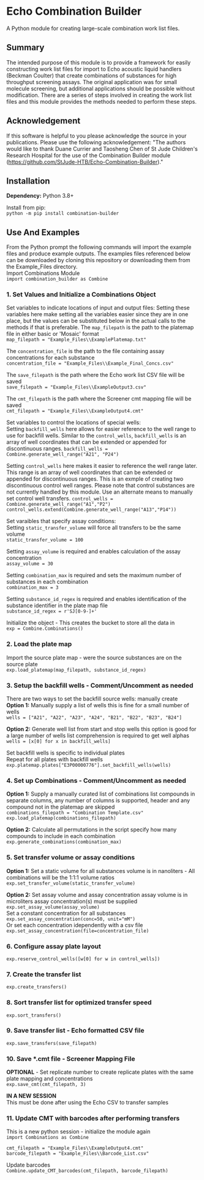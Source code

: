 # Echo Combination Builder #
A Python module for creating large-scale combination work list files.


## Summary ##
The intended purpose of this module is to provide a framework for easily constructing work list files for import to Echo acoustic liquid handlers (Beckman Coulter) that create combinations of substances for high throughput screening assays.  The original application was for small molecule screening, but additional applications should be possible without modification.  There are a series of steps involved in creating the work list files and this module provides the methods needed to perform these steps.


## Acknowledgement ##
If this software is helpful to you please acknowledge the source in your publications.  Please use the following acknowledgement:
"The authors would like to thank Duane Currier and Taosheng Chen of St Jude Children's Research Hospital for the use of the Combination Builder module (https://github.com/StJude-HTB/Echo-Combination-Builder)."


## Installation ##
**Dependency:** Python 3.8+

Install from pip:  
`python -m pip install combination-builder`  

## Use And Examples ##
From the Python prompt the following commands will import the example files and produce example outputs.  The examples files referenced below can be downloaded by cloning this repository or downloading them from the Example_Files directory.  
Import Combinations Module  
`import combination_builder as Combine`


### 1. Set Values and Initialize a Combinations Object ###
Set variables to indicate locations of input and output files:
Setting these variables here make setting all the variables easier since they are in one place, but the values can be substituted below in the actual calls to the methods if that is preferable.
The `map_filepath` is the path to the platemap file in either basic or 'Mosaic' format    
`map_filepath = "Example_Files\\ExamplePlatemap.txt"`  
  
The `concentration_file` is the path to the file containing assay concentrations for each substance  
`concentration_file = "Example_Files\\Example_Final_Concs.csv"`  
  
The `save_filepath` is the path where the Echo work list CSV file will be saved  
`save_filepath = "Example_Files\\ExampleOutput3.csv"`  
  
The `cmt_filepath` is the path where the Screener cmt mapping file will be saved  
`cmt_filepath = "Example_Files\\ExampleOutput4.cmt"`  
  
Set variables to control the locations of special wells:  
Setting `backfill_wells` here allows for easier reference to the well range to use for backfill wells.  Similar to the `control_wells`, `backfill_wells` is an array of well coordinates that can be extended or appended for discontinuous ranges.
`backfill_wells = Combine.generate_well_range("A21", "P24")`  
  
Setting `control_wells` here makes it easier to reference the well range later.  This range is an array of well coordinates that can be extended or appended for discontinuous ranges.  This is an exmple of creating two discontinuous control well ranges.  Please note that control substances are not currently handled by this module.  Use an alternate means to manually set control well transfers.
`control_wells = Combine.generate_well_range("A1","P2")`  
`control_wells.extend(Combine.generate_well_range("A13","P14"))`  

Set varaibles that specify assay conditions:  
Setting `static_transfer_volume` will force all transfers to be the same volume  
`static_transfer_volume = 100`  
  
Setting `assay_volume` is required and enables calculation of the assay concentration  
`assay_volume = 30`  
  
Setting `combination_max` is required and sets the maximum number of substances in each combination  
`combination_max = 3`  
  
Setting `substance_id_regex` is required and enables identification of the substance identifier in the plate map file  
`substance_id_regex = r'SJ[0-9-]+'`  

Initialize the object - This creates the bucket to store all the data in  
`exp = Combine.Combinations()`  

### 2. Load the plate map ###
Import the source plate map - were the source substances are on the source plate  
`exp.load_platemap(map_filepath, substance_id_regex)`  


### 3. Setup the backfill wells - Comment/Uncomment as needed
There are two ways to set the backfill source wells: manually create  
**Option 1:** Manually supply a list of wells this is fine for a small number of wells  
`wells = ["A21", "A22", "A23", "A24", "B21", "B22", "B23", "B24"]`  

**Option 2:** Generate well list from start and stop wells this option is good for a large number of wells list comprehension is required to get well alphas  
`wells = [x[0] for x in backfill_wells]`  

Set backfill wells is specific to individual plates  
Repeat for all plates with backfill wells  
`exp.platemap.plates["E3P00000776"].set_backfill_wells(wells)`  

### 4. Set up Combinations - Comment/Uncomment as needed
**Option 1:** Supply a manually curated list of combinations list compounds in separate columns, any number of columns is supported, header and any compound not in the platemap are skipped  
`combinations_filepath = "Combination Template.csv"`  
`exp.load_platemap(combinations_filepath)`  

**Option 2:** Calculate all permutations in the script specify how many compounds to include in each combination  
`exp.generate_combinations(combination_max)`  

### 5. Set transfer volume or assay conditions
**Option 1:** Set a static volume for all substances volume is in nanoliters - All combinations will be the 1:1:1 volume ratios  
`exp.set_transfer_volume(static_transfer_volume)`  

**Option 2:** Set assay volume and assay concentration assay volume is in microliters assay concentration(s) must be supplied  
`exp.set_assay_volume(assay_volume)`  
Set a constant concentration for all substances  
`exp.set_assay_concentration(conc=50, unit="mM")`  
Or set each concentration idependently with a csv file  
`exp.set_assay_concentration(file=concentration_file)`  

### 6. Configure assay plate layout
`exp.reserve_control_wells([w[0] for w in control_wells])`  

### 7. Create the transfer list
`exp.create_transfers()`  

### 8. Sort transfer list for optimized transfer speed
`exp.sort_transfers()`  

### 9. Save transfer list - Echo formatted CSV file
`exp.save_transfers(save_filepath)`  

### 10. Save *.cmt file - Screener Mapping File
**OPTIONAL** - Set replicate number to create replicate plates with the same plate mapping and concentrations  
`exp.save_cmt(cmt_filepath, 3)`  



**IN A NEW SESSION**  
This must be done after using the Echo CSV to transfer samples

### 11. Update CMT with barcodes after performing transfers
This is a new python session - initialize the module again  
`import Combinations as Combine`  

`cmt_filepath = "Example_Files\\ExampleOutput4.cmt"`  
`barcode_filepath = "Example_Files\\Barcode_List.csv"`  

Update barcodes  
`Combine.update_CMT_barcodes(cmt_filepath, barcode_filepath)` 